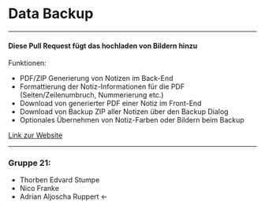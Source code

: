# Data Backup
___
#### Diese Pull Request fügt das hochladen von Bildern hinzu

Funktionen:
* PDF/ZIP Generierung von Notizen im Back-End
* Formattierung der Notiz-Informationen für die PDF (Seiten/Zeilenumbruch, Nummerierung etc.)
* Download von generierter PDF einer Notiz im Front-End
* Download von Backup ZIP aller Notizen über den Backup Dialog
* Optionales Übernehmen von Notiz-Farben oder Bildern beim Backup

[Link zur Website](https://memota.zernico.de)

---
### Gruppe 21:
* Thorben Edvard Stumpe
* Nico Franke 
* Adrian Aljoscha Ruppert <-
